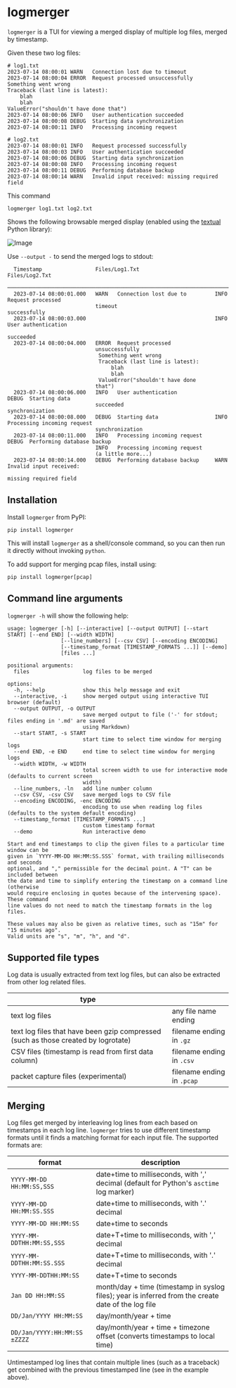 # logmerger

`logmerger` is a TUI for viewing a merged display of multiple log files, merged by timestamp.

Given these two log files:

```
# log1.txt
2023-07-14 08:00:01 WARN   Connection lost due to timeout
2023-07-14 08:00:04 ERROR  Request processed unsuccessfully
Something went wrong
Traceback (last line is latest):
    blah
    blah
ValueError("shouldn't have done that")
2023-07-14 08:00:06 INFO   User authentication succeeded
2023-07-14 08:00:08 DEBUG  Starting data synchronization
2023-07-14 08:00:11 INFO   Processing incoming request
```

```
# log2.txt
2023-07-14 08:00:01 INFO   Request processed successfully
2023-07-14 08:00:03 INFO   User authentication succeeded
2023-07-14 08:00:06 DEBUG  Starting data synchronization
2023-07-14 08:00:08 INFO   Processing incoming request
2023-07-14 08:00:11 DEBUG  Performing database backup
2023-07-14 08:00:14 WARN   Invalid input received: missing required field
```
This command

    logmerger log1.txt log2.txt

Shows the following browsable merged display (enabled using the [textual](https://textual.textualize.io) Python library):

![Image](https://github.com/ptmcg/logmerger/blob/main/static/log1_log2_merged_tui_lr.jpg?raw=true)

Use `--output -` to send the merged logs to stdout:

```
  Timestamp                 Files/Log1.Txt                        Files/Log2.Txt
 ────────────────────────────────────────────────────────────────────────────────────────────────────
  2023-07-14 08:00:01.000   WARN   Connection lost due to         INFO   Request processed
                            timeout                               successfully
  2023-07-14 08:00:03.000                                         INFO   User authentication
                                                                  succeeded
  2023-07-14 08:00:04.000   ERROR  Request processed
                            unsuccessfully
                             Something went wrong
                             Traceback (last line is latest):
                                 blah
                                 blah
                             ValueError("shouldn't have done
                            that")
  2023-07-14 08:00:06.000   INFO   User authentication            DEBUG  Starting data
                            succeeded                             synchronization
  2023-07-14 08:00:08.000   DEBUG  Starting data                  INFO   Processing incoming request
                            synchronization
  2023-07-14 08:00:11.000   INFO   Processing incoming request    DEBUG  Performing database backup
                            INFO   Processing incoming request
                            (a little more...)
  2023-07-14 08:00:14.000   DEBUG  Performing database backup     WARN   Invalid input received:
                                                                  missing required field
```

## Installation

Install `logmerger` from PyPI:

    pip install logmerger

This will install `logmerger` as a shell/console command, so you can then run it directly without
invoking `python`.

To add support for merging pcap files, install using:

    pip install logmerger[pcap]


## Command line arguments

`logmerger -h` will show the following help:

```
usage: logmerger [-h] [--interactive] [--output OUTPUT] [--start START] [--end END] [--width WIDTH]
                 [--line_numbers] [--csv CSV] [--encoding ENCODING]
                 [--timestamp_format [TIMESTAMP_FORMATS ...]] [--demo]
                 [files ...]

positional arguments:
  files                 log files to be merged

options:
  -h, --help            show this help message and exit
  --interactive, -i     show merged output using interactive TUI browser (default)
  --output OUTPUT, -o OUTPUT
                        save merged output to file ('-' for stdout; files ending in '.md' are saved
                        using Markdown)
  --start START, -s START
                        start time to select time window for merging logs
  --end END, -e END     end time to select time window for merging logs
  --width WIDTH, -w WIDTH
                        total screen width to use for interactive mode (defaults to current screen
                        width)
  --line_numbers, -ln   add line number column
  --csv CSV, -csv CSV   save merged logs to CSV file
  --encoding ENCODING, -enc ENCODING
                        encoding to use when reading log files (defaults to the system default encoding)
  --timestamp_format [TIMESTAMP_FORMATS ...]
                        custom timestamp format
  --demo                Run interactive demo
  
Start and end timestamps to clip the given files to a particular time window can be
given in `YYYY-MM-DD HH:MM:SS.SSS` format, with trailing milliseconds and seconds
optional, and "," permissible for the decimal point. A "T" can be included between
the date and time to simplify entering the timestamp on a command line (otherwise
would require enclosing in quotes because of the intervening space). These command
line values do not need to match the timestamp formats in the log files.

These values may also be given as relative times, such as "15m" for "15 minutes ago".
Valid units are "s", "m", "h", and "d".
```


## Supported file types

Log data is usually extracted from text log files, but can also be extracted
from other log related files.

| type                                                                               |                            |
|------------------------------------------------------------------------------------|----------------------------|
| text log files                                                                     | any file name ending       |
| text log files that have been gzip compressed (such as those created by logrotate) | filename ending in `.gz`   |
| CSV files (timestamp is read from first data column)                               | filename ending in `.csv`  |
| packet capture files (experimental)                                                | filename ending in `.pcap` |


## Merging

Log files get merged by interleaving log lines from each based on timestamps in each log line. `logmerger` tries to 
use different timestamp formats until it finds a matching format for each input file. The supported formats are:

| format                       | description                                                                                         |
|------------------------------|-----------------------------------------------------------------------------------------------------|
| `YYYY-MM-DD HH:MM:SS,SSS`    | date+time to milliseconds, with ',' decimal (default for Python's `asctime` log marker)             |
| `YYYY-MM-DD HH:MM:SS.SSS`    | date+time to milliseconds, with '.' decimal                                                         |
| `YYYY-MM-DD HH:MM:SS`        | date+time to seconds                                                                                |
| `YYYY-MM-DDTHH:MM:SS,SSS`    | date+T+time to milliseconds, with ',' decimal                                                       |
| `YYYY-MM-DDTHH:MM:SS.SSS`    | date+T+time to milliseconds, with '.' decimal                                                       |
| `YYYY-MM-DDTHH:MM:SS`        | date+T+time to seconds                                                                              |
| `Jan DD HH:MM:SS`            | month/day + time (timestamp in syslog files); year is inferred from the create date of the log file |
| `DD/Jan/YYYY HH:MM:SS`       | day/month/year + time                                                                               |
| `DD/Jan/YYYY:HH:MM:SS ±ZZZZ` | day/month/year + time + timezone offset (converts timestamps to local time)                         |


Untimestamped log lines that contain multiple lines (such as a traceback) get combined with the previous timestamped
line (see in the example above).
